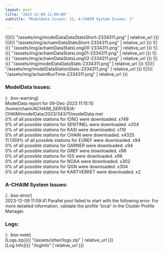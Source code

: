 ```yaml
---
layout: post
title: "2023-12-09 11:00:00"
subtitle: "ModelData Issues: 11; A-CHAIM System Issues: 1"

---
```


![]({{ "/assets/img/modelDataDataStatsShort-2334311.png" | relative_url }})
![]({{ "/assets/img/achaimDataStatsShort-2334311.png" | relative_url }})
![]({{ "/assets/img/achaimDataStatsLong00-2334311.png" | relative_url }})
![]({{ "/assets/img/achaimDataStatsLong01-2334311.png" | relative_url }})
![]({{ "/assets/img/achaimDataStatsLong02-2334311.png" | relative_url }})
![]({{ "/assets/img/modelDataDataStats-2334311.png" | relative_url }})
![]({{ "/assets/img/modelDataStationStats-2334311.png" | relative_url }})
![]({{ "/assets/img/achaimRunTime-2334311.png" | relative_url }})


### ModelData Issues:  
  
{: .box-warning}  
 ModelData report for 09-Dec-2023 11:15:10   
 /home/chaim/ACHAIM_SERVER/A-CHAIM/modelData/2023/343/11/modelData.mat   
 0% of all possible stations for IONO were downloaded. x749   
 0% of all possible stations for SENTINEL were downloaded. x204   
 0% of all possible stations for KASI were downloaded. x119   
 0% of all possible stations for CHAIN were downloaded. x4325   
 11.1359% of all possible stations for EUREF were downloaded. x94   
 0% of all possible stations for GARNER were downloaded. x94   
 0% of all possible stations for GREF were downloaded. x98   
 0% of all possible stations for IGS were downloaded. x98   
 0% of all possible stations for NOAA were downloaded. x302   
 0% of all possible stations for QGN were downloaded. x304   
 0% of all possible stations for KARTVERKET were downloaded. x2   
  
### A-CHAIM System Issues:  
  
{: .box-error}  
2023-12-09 11:09:41 Parallel pool failed to start with the following error. For more detailed information, validate the profile 'local' in the Cluster Profile Manager.  

### Logs:  
  
{: .box-note}  
[Logs.zip]({{ "/assets/other/logs.zip" | relative_url }})  
[Log Info]({{ "/logInfo" | relative_url }})  
